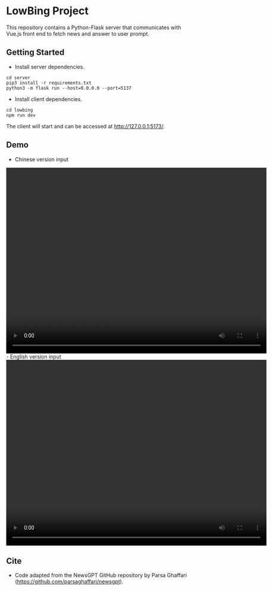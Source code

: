 # LowBing Project

This repository contains a Python-Flask server that communicates with Vue.js front end to fetch news and answer to user prompt.

## Getting Started

- Install server dependencies.

```
cd server
pip3 install -r requirements.txt
python3 -m flask run --host=0.0.0.0 --port=5137

```

- Install client dependencies.

```
cd lowbing
npm run dev
```

The client will start and can be accessed at http://127.0.0.1:5173/.

## Demo

- Chinese version input
<video width="700" height="500" controls>
    <source src=https://github.com/monmonli/lowbing/assets/79496995/b280fc2a-63f2-4f3e-9c22-4fee35d99e96>
</video>
- English version input
<video width="700" height="500" controls>
    <source src=https://github.com/monmonli/lowbing/assets/79496995/389ff3cd-1891-440e-bf8e-7fed2904c842>
</video>

## Cite

- Code adapted from the NewsGPT GitHub repository by Parsa Ghaffari (https://github.com/parsaghaffari/newsgpt).